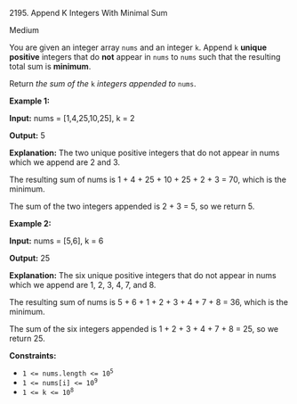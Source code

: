 2195\. Append K Integers With Minimal Sum

Medium

You are given an integer array `nums` and an integer `k`. Append `k` **unique positive** integers that do **not** appear in `nums` to `nums` such that the resulting total sum is **minimum**.

Return _the sum of the_ `k` _integers appended to_ `nums`.

**Example 1:**

**Input:** nums = [1,4,25,10,25], k = 2

**Output:** 5

**Explanation:** The two unique positive integers that do not appear in nums which we append are 2 and 3.

The resulting sum of nums is 1 + 4 + 25 + 10 + 25 + 2 + 3 = 70, which is the minimum.

The sum of the two integers appended is 2 + 3 = 5, so we return 5.

**Example 2:**

**Input:** nums = [5,6], k = 6

**Output:** 25

**Explanation:** The six unique positive integers that do not appear in nums which we append are 1, 2, 3, 4, 7, and 8.

The resulting sum of nums is 5 + 6 + 1 + 2 + 3 + 4 + 7 + 8 = 36, which is the minimum.

The sum of the six integers appended is 1 + 2 + 3 + 4 + 7 + 8 = 25, so we return 25. 

**Constraints:**

*   <code>1 <= nums.length <= 10<sup>5</sup></code>
*   <code>1 <= nums[i] <= 10<sup>9</sup></code>
*   <code>1 <= k <= 10<sup>8</sup></code>